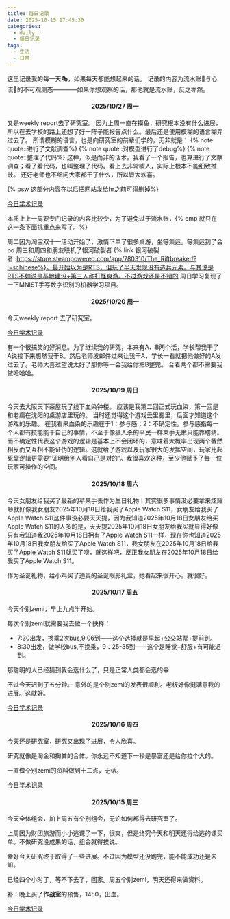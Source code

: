 ```yaml
---
title: 每日记录
date: 2025-10-15 17:45:30
categories:
  - daily
  - 每日记录
tags:
  - 生活
  - 日常
---
```

这里记录我的每一天🎭，如果每天都能想起来的话。
记录的内容为流水账📰与心流📖的不可观测态————如果你想观察的话，那他就是流水账，反之亦然。

<!-- more -->

<h4 id="20251027" style="text-align:center; font-weight:bold;">2025/10/27 周一</h4>
又是weekly report去了研究室。
因为上周一直在摸鱼，研究根本没有什么进展，所以在去学校的路上还想了好一阵子能报告点什么。最后还是使用模糊的语言糊弄过去了。
所谓模糊的语言，也是向研究室的前辈们学的，无非就是：
{% note quote::进行了文献调查%}
{% note quote::对模型进行了debug%}
{% note quote::整理了代码%}
这种，似是而非的话术。我看了一个报告，也算进行了文献调查；看了看代码，也叫整理了代码。看上去非常唬人，实际上根本不能细致推敲。
还好老师也不细问大家都干了什么，所以皆大欢喜。

{% psw 这部分内容在以后把网站发给hr之前可得删掉%}

[今日学术记录](/categories/research/日常/研究日常/#20251027)

本质上上一周要专门记录的内容比较少，为了避免过于流水账，{% emp 就只在这一条下面挑重点来写了。%}

周二因为淘宝双十一活动开始了，激情下单了很多桌游，坐等集运。等集运到了会po
周三和周四和朋友联机了银河破裂者 {% link 银河破裂者::https://store.steampowered.com/app/780310/The_Riftbreaker/?l=schinese%}。最开始以为是RTS，但玩了半天发现没有造兵元素。与其说是RTS不如说是基地建设+第三人称打怪爽游。不过游戏还是不错的
周日学习复现了一下MNIST手写数字识别的机器学习项目。

<h4 id="20251020" style="text-align:center; font-weight:bold;">2025/10/20 周一</h4>

今天weekly report 去了研究室。

[今日学术记录](/categories/research/日常/研究日常/#20251020)

有一个很搞笑的好消息。为了继续我的研究，本来有A、B两个活，学长帮我干了A说接下来想然我干B。然后老师发邮件过来让我干A，学长一看就把他做好的A发过去了。老师大喜过望说太好了那你等一会我给你把B整完。
合着两个都不需要我做哈哈哈。

<h4 id="20251019" style="text-align:center; font-weight:bold;">2025/10/19 周日</h4>

今天去大阪天下茶屋玩了线下血染钟楼。
应该是我第二回正式玩血染，第一回是和老瘸在沈阳的桌游店里玩的。
当时还觉得这个游戏云里雾里，后面才知道这个游戏的乐趣。
在我看来血染的乐趣在于1：参与感；2：不确定性。参与感指每一个人都有技能能干自己的事情，不至于像狼人杀的平民一样束手无策只能靠瞎猜。而不确定性代表这个游戏的逻辑是基本上不会闭环的，意味着大概率出现两个截然相反而又互相不能证伪的逻辑。这就给了游戏以及玩家很大的发挥空间，玩家比起死盘逻辑更需要“证明给别人看自己是对的”。我很喜欢这种，至少他赋予了每一位玩家可操作的空间。

<h4 id="20251018" style="text-align:center; font-weight:bold;">2025/10/18 周六</h4>

今天女朋友给我买了最新的苹果手表作为生日礼物！其实很多事情没必要拿来炫耀😅就好像我女朋友2025年10月18日给我买了Apple Watch S11，女朋友给我买了Apple Watch S11这件事没必要天天提，因为我知道2025年10月18日女朋友给买Apple Watch S11的人多的是，天天提2025年10月18日女朋友给我买就显得好像只有我知道我2025年10月18日拥有了Apple Watch S11一样，现在你也知道2025年10月18日我女朋友给买了Apple Watch S11，我女朋友在2025年10月18日给我买了Apple Watch S11就买了呗，就这样吧，反正我女朋友在2025年10月18日给我买了Apple Watch S11。

作为圣诞礼物，给小鸡买了迪奥的圣诞眼影礼盒，她看起来很开心。就很好。

<h4 id="20251017" style="text-align:center; font-weight:bold;">2025/10/17 周五</h4>

今天个别zemi，早上九点半开始。

每次个别zemi就需要我去做一个抉择：

* 7:30出发，换乘2次bus,9:06到——这个选择就是早起+公交站票+提前到。
* 8:30出发，做学校bus,不换乘，9：25-35到——这个是睡觉+舒服+有可能迟到。

那聪明的人已经猜到我会选什么了，只是正常人类都会选的😁

~~不过今天迟到了五分钟。~~
意外的是个别zemi的发表很顺利。老板好像挺满意我的进展。这就好。

[今日学术记录](/categories/research/日常/研究日常/#20251017)

<h4 id="20251016" style="text-align:center; font-weight:bold;">2025/10/16 周四</h4>

今天还是研究室，研究又出现了进展，令人欣喜。

研究就像是淘金和掏粪的合体。你永远不知道下一秒是暴富还是给你拉个大的。

一直做个别zemi的资料做到十二点，无话。

[今日学术记录](/categories/research/日常/研究日常/#20251016)

<h4 id="20251015" style="text-align:center; font-weight:bold;">2025/10/15 周三</h4>

今天全体组会，加上周五有个别组会，无论如何都得去研究室了。

上周因为财团旅游而小小逃课了一下，很爽，但是终究今天和明天还得给逃的课买单。不做研究没成果的话，组会就得挨说。

幸好今天研究终于取得了一些进展。不过因为模型还没跑完，能不能成功还是未知。

已经四个小时了，等不下去了，回家。周五个别zemi，明天还得来做资料。

补：晚上买了**作战室**的预售，1450，出血。

[今日学术记录](/categories/research/日常/研究日常/#20251015)

